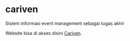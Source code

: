 # cariven
Sistem informasi event management sebagai tugas akhir

Website bisa di akses disini [Cariven](http://cariven.biptek.com/).
